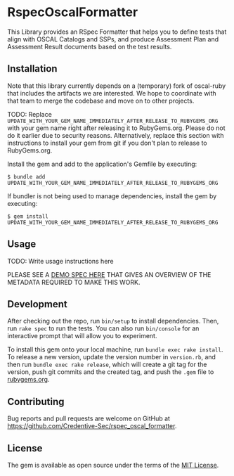 # RspecOscalFormatter

This Library provides an RSpec Formatter that helps you to define tests that align with OSCAL Catalogs and SSPs, and produce Assessment Plan and Assessment Result documents based on the test results.

## Installation

Note that this library currently depends on a (temporary) fork of oscal-ruby that includes the artifacts we are interested. We hope to coordinate with that team to merge the codebase and move on to other projects.

TODO: Replace `UPDATE_WITH_YOUR_GEM_NAME_IMMEDIATELY_AFTER_RELEASE_TO_RUBYGEMS_ORG` with your gem name right after releasing it to RubyGems.org. Please do not do it earlier due to security reasons. Alternatively, replace this section with instructions to install your gem from git if you don't plan to release to RubyGems.org.

Install the gem and add to the application's Gemfile by executing:

    $ bundle add UPDATE_WITH_YOUR_GEM_NAME_IMMEDIATELY_AFTER_RELEASE_TO_RUBYGEMS_ORG

If bundler is not being used to manage dependencies, install the gem by executing:

    $ gem install UPDATE_WITH_YOUR_GEM_NAME_IMMEDIATELY_AFTER_RELEASE_TO_RUBYGEMS_ORG

## Usage

TODO: Write usage instructions here

PLEASE SEE A [DEMO SPEC HERE](https://github.com/Credentive-Sec/rspec_oscal_formatter/blob/main/spec/demo_specs/demo_spec.rb) THAT GIVES AN OVERVIEW OF THE METADATA REQUIRED TO MAKE THIS WORK.

## Development

After checking out the repo, run `bin/setup` to install dependencies. Then, run `rake spec` to run the tests. You can also run `bin/console` for an interactive prompt that will allow you to experiment.

To install this gem onto your local machine, run `bundle exec rake install`. To release a new version, update the version number in `version.rb`, and then run `bundle exec rake release`, which will create a git tag for the version, push git commits and the created tag, and push the `.gem` file to [rubygems.org](https://rubygems.org).

## Contributing

Bug reports and pull requests are welcome on GitHub at https://github.com/Credentive-Sec/rspec_oscal_formatter.

## License

The gem is available as open source under the terms of the [MIT License](https://opensource.org/licenses/MIT).

